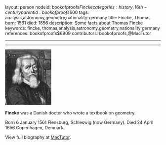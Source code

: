 layout: person
nodeid: bookofproofs$Fincke
categories: history,16th-century
parentid: bookofproofs$600
tags: analysis,astronomy,geometry,nationality-germany
title: Fincke, Thomas
born: 1561
died: 1656
description: Some facts about Thomas Fincke
keywords: fincke, thomas,analysis,astronomy,geometry,nationality germany
references: bookofproofs$6909
contributors: bookofproofs,@MacTutor

---


---

![Fincke.jpg](https://github.com/bookofproofs/bookofproofs.github.io/blob/main/_sources/_assets/images/portraits/Fincke.jpg?raw=true)

**Fincke** was a Danish doctor who wrote a textbook on geometry.

Born 6 January 1561 Flensburg, Schleswig (now Germany). Died 24 April 1656 Copenhagen, Denmark.


View full biography at [MacTutor](https://mathshistory.st-andrews.ac.uk/Biographies/Fincke/).